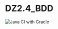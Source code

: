 # DZ2.4_BDD
![Java CI with Gradle](https://github.com/vvitoss/DZ2.4_BDD/actions/workflows/gradle.yml/badge.svg?branch=main)
